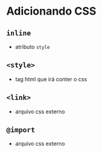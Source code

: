 # Adicionando CSS

## `inline`

* atributo `style`

## `<style>`

* tag html que irá conter o css

## `<link>`

* arquivo css externo

## `@import`

* arquivo css externo